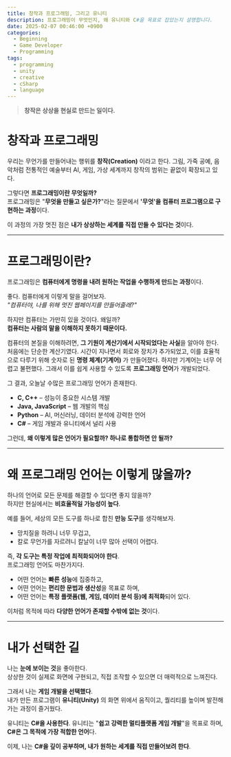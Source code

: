 ```yaml
---
title: 창작과 프로그래밍, 그리고 유니티
description: 프로그래밍이 무엇인지, 왜 유니티와 C#을 목표로 잡았는지 설명합니다.
date: 2025-02-07 00:46:00 +0900
categories:
  - Beginning
  - Game Developer
  - Programming
tags:
  - programming
  - unity
  - creative
  - cSharp
  - language
---
```


> **창작은 상상을 현실로 만드는 일이다.**

# **창작과 프로그래밍**


우리는 무언가를 만들어내는 행위를 **창작(Creation)** 이라고 한다. 그림, 가죽 공예, 음악처럼 전통적인 예술부터 AI, 게임, 가상 세계까지 창작의 범위는 끝없이 확장되고 있다.

그렇다면 **프로그래밍이란 무엇일까?**  
프로그래밍은 "**무엇을 만들고 싶은가?**"라는 질문에서 **'무엇'을 컴퓨터 프로그램으로 구현하는 과정**이다. 

이 과정의 가장 멋진 점은 **내가 상상하는 세계를 직접 만들 수 있다는 것**이다.

---

# **프로그래밍이란?**

프로그래밍은 **컴퓨터에게 명령을 내려 원하는 작업을 수행하게 만드는 과정**이다.

좋다. 컴퓨터에게 이렇게 말을 걸어보자.  
_"컴퓨터야, 나를 위해 멋진 웹페이지를 만들어줄래?"_

하지만 컴퓨터는 가만히 있을 것이다. 왜일까?  
**컴퓨터는 사람의 말을 이해하지 못하기 때문이다.**

컴퓨터의 본질을 이해하려면, **그 기원이 계산기에서 시작되었다는 사실**을 알아야 한다.  
처음에는 단순한 계산기였다. 시간이 지나면서 회로와 장치가 추가되었고, 이를 효율적으로 다루기 위해 숫자로 된 **명령 체계(기계어)** 가 만들어졌다. 하지만 기계어는 너무 어렵고 불편했다. 그래서 이를 쉽게 사용할 수 있도록 **프로그래밍 언어**가 개발되었다.

그 결과, 오늘날 수많은 프로그래밍 언어가 존재한다.

- **C, C++** – 성능이 중요한 시스템 개발
- **Java, JavaScript** – 웹 개발의 핵심
- **Python** – AI, 머신러닝, 데이터 분석에 강력한 언어
- **C#** – 게임 개발과 유니티에서 널리 사용

그런데, **왜 이렇게 많은 언어가 필요할까? 하나로 통합하면 안 될까?**

---

# **왜 프로그래밍 언어는 이렇게 많을까?**

하나의 언어로 모든 문제를 해결할 수 있다면 좋지 않을까?  
하지만 현실에서는 **비효율적일 가능성이 높다**.

예를 들어, 세상의 모든 도구를 하나로 합친 **만능 도구**를 생각해보자.

- 망치질을 하려니 너무 무겁고,
- 칼로 무언가를 자르려니 칼날이 너무 많아 선택이 어렵다.

즉, **각 도구는 특정 작업에 최적화되어야 한다**.  
프로그래밍 언어도 마찬가지다.

- 어떤 언어는 **빠른 성능**에 집중하고,
- 어떤 언어는 **편리한 문법과 생산성**을 목표로 하며,
- 어떤 언어는 **특정 플랫폼(웹, 게임, 데이터 분석 등)에 최적화**되어 있다.

이처럼 목적에 따라 **다양한 언어가 존재할 수밖에 없는 것**이다.

---

# **내가 선택한 길**

나는 **눈에 보이는 것**을 좋아한다.  
상상한 것이 실제로 화면에 구현되고, 직접 조작할 수 있으면 더 매력적으로 느껴진다.

그래서 나는 **게임 개발을 선택했다**.  
내가 만든 프로그램이 **유니티(Unity)** 의 화면 위에서 움직이고, 퀄리티를 높이며 발전해가는 과정이 즐거웠다.

유니티는 **C#을 사용한다**.  유니티는 "**쉽고 강력한 멀티플랫폼 게임 개발**"을 목표로 하며, **C#은 그 목적에 가장 적합한 언어**다.

이제, 나는 **C#을 깊이 공부하며, 내가 원하는 세계를 직접 만들어보려 한다**.